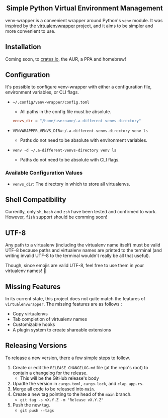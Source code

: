 <h2 align="center">Simple Python Virtual Environment Management</h2>

venv-wrapper is a convenient wrapper around Python's `venv` module. It was inspired by the
[virtualenvwrapper](https://bitbucket.org/virtualenvwrapper/virtualenvwrapper/src/master/) project,
and it aims to be simpler and more convenient to use.

## Installation

Coming soon, to [crates.io](https://crates.io/), the AUR, a PPA and homebrew!

## Configuration

It's possible to configure venv-wrapper with either a configuration file, environment variables, or
CLI flags.

- `~/.config/venv-wrapper/config.toml`
    - All paths in the config file must be absolute.
    ```toml
    venvs_dir = "/home/username/.a-different-venvs-directory"
    ```

- `VENVWRAPPER_VENVS_DIR=~/.a-different-venvs-directory venv ls`
    - Paths do not need to be absolute with environment variables.

- `venv -d ~/.a-different-venvs-directory venv ls`
    - Paths do not need to be absolute with CLI flags.

### Available Configuration Values

- `venvs_dir`: The directory in which to store all virtualenvs.

## Shell Compatibility

Currently, only `sh`, `bash` and `zsh` have been tested and confirmed to work. However, `fish`
support should be comming soon!

## UTF-8

Any path to a virtualenv (including the virtualenv name itself) must be valid UTF-8 because paths
and virtualenv names are printed to the terminal (and writing invalid UTF-8 to the terminal wouldn't
really be all that useful).

Though, since emojis are valid UTF-8, feel free to use them in your virtualenv names! 🚀

## Missing Features

In its current state, this project does not quite match the features of `virtualenvwrapper`. The
missing features are as follows :

- Copy virtualenvs
- Tab completion of virtualenv names
- Customizable hooks
- A plugin system to create shareable extensions

## Releasing Versions

To release a new version, there a few simple steps to follow.

1. Create or edit the `RELEASE_CHANGELOG.md` file (at the repo's root) to contain a changelog for the release.
    - This will be the GitHub release's body
2. Upadte the version in `cargo.toml`, `cargo.lock`, and `clap_app.rs`.
3. Merge all code to be released into `main`.
4. Create a new tag pointing to the head of the `main` branch.
    - `git tag -s vX.Y.Z -m "Release vX.Y.Z"`
5. Push the new tag.
    - `git push --tags`

